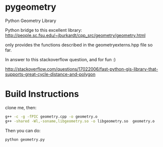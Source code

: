 pygeometry
==========

Python Geometry Library

Python bridge to this excellent library: http://people.sc.fsu.edu/~jburkardt/cpp_src/geometry/geometry.html

only provides the functions described in the geometryexterns.hpp file so far.

In answer to this stackoverflow question, and for fun :)

http://stackoverflow.com/questions/17022006/fast-python-gis-library-that-supports-great-cycle-distance-and-polygon

Build Instructions
==================

clone me, then:

``` sh
g++ -c -g -fPIC geometry.cpp -o geometry.o
g++ -shared -Wl,-soname,libgeometry.so -o libgeometry.so  geometry.o
```

Then you can do: 

``` sh
python geometry.py
```



